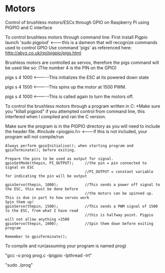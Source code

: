 # Motors
Control of brushless motors/ESCs through GPIO on Raspberry Pi using PIGPIO and C interface

To control brushless motors through command line:
  First install Pigpio
  launch 'sudo pigpiod' <---this is a dameon that will recognize commands used to control GPIO
  Use command 'pigs' as referenced here: http://abyz.co.uk/rpi/pigpio/pigs.html
  
Brushless motors are controlled as servos, therefore the pigs command will be used like so:
(The number 4 is the PIN on the GPIO)

  pigs s 4 1000 <-----This initializes the ESC at its powered down state
  
  pigs s 4 1500 <-----This spins up the motor at 1500 PWM.
  
  pigs s 4 1000 <-----This is called again to turn the motors off.
  
To control the brushless motors through a program written in C:
  *Make sure you "killall pigpiod" if you attempted control from command line, this interfered
   when I compiled and ran the C version.
   
   Make sure the program is in the PIGPIO directory as you will need to include the header file.
   #include <piogpio.h>    <---if this is not included, your program will not compile/run
   
    Always perform gpioInitialise(); when starting program and gpioTerminate(); before exiting.
    
    Prepare the pins to be used as output for signal.
    gpioSetMode(thepin, PI_OUTPUT);     //the pin = pin connected to signal on ESC
                                        //PI_OUTPUT = constant variable for indicating the pin will be output
                                         
    gpioServo(thepin, 1000);            //This sends a power off signal to the ESC, this must be done before
                                        //the motors can be spinned up. This is due in part to how servos work
    Spin them up!
    gpioServo(thepin, 1500);            //This sends a PWM signal of 1500 to the ESC, from what I have read
                                        //this is halfway point. Pigpio will not allow anything >2500
    gpioServo(thepin, 1000);            //Spin them down before exiting program
    
    Remember to gpioTerminate();
   
   To compile and run(assuming your program is named prog)
   
   "gcc -o prog prog.c -lpigpio -lpthread -lrt"
   
   "sudo ./prog"
   
  
   
   

